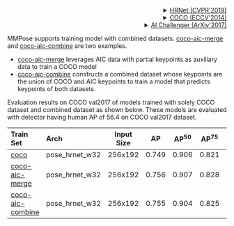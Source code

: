 <!-- [ALGORITHM] -->

<details>
<summary align="right"><a href="http://openaccess.thecvf.com/content_CVPR_2019/html/Sun_Deep_High-Resolution_Representation_Learning_for_Human_Pose_Estimation_CVPR_2019_paper.html">HRNet (CVPR'2019)</a></summary>

```bibtex
@inproceedings{sun2019deep,
  title={Deep high-resolution representation learning for human pose estimation},
  author={Sun, Ke and Xiao, Bin and Liu, Dong and Wang, Jingdong},
  booktitle={Proceedings of the IEEE conference on computer vision and pattern recognition},
  pages={5693--5703},
  year={2019}
}
```

</details>

<!-- [DATASET] -->

<details>
<summary align="right"><a href="https://link.springer.com/chapter/10.1007/978-3-319-10602-1_48">COCO (ECCV'2014)</a></summary>

```bibtex
@inproceedings{lin2014microsoft,
  title={Microsoft coco: Common objects in context},
  author={Lin, Tsung-Yi and Maire, Michael and Belongie, Serge and Hays, James and Perona, Pietro and Ramanan, Deva and Doll{\'a}r, Piotr and Zitnick, C Lawrence},
  booktitle={European conference on computer vision},
  pages={740--755},
  year={2014},
  organization={Springer}
}
```

</details>

<details>
<summary align="right"><a href="https://arxiv.org/abs/1711.06475">AI Challenger (ArXiv'2017)</a></summary>

```bibtex
@article{wu2017ai,
  title={Ai challenger: A large-scale dataset for going deeper in image understanding},
  author={Wu, Jiahong and Zheng, He and Zhao, Bo and Li, Yixin and Yan, Baoming and Liang, Rui and Wang, Wenjia and Zhou, Shipei and Lin, Guosen and Fu, Yanwei and others},
  journal={arXiv preprint arXiv:1711.06475},
  year={2017}
}
```

</details>

MMPose supports training model with combined datasets. [coco-aic-merge](/configs/body_2d_keypoint/topdown_heatmap/coco/td-hm_hrnet-w32_8xb64-210e_coco-aic-256x192-merge.py) and [coco-aic-combine](/configs/body_2d_keypoint/topdown_heatmap/coco/td-hm_hrnet-w32_8xb64-210e_coco-aic-256x192-combine.py) are two examples.

- [coco-aic-merge](/configs/body_2d_keypoint/topdown_heatmap/coco/td-hm_hrnet-w32_8xb64-210e_coco-aic-256x192-merge.py) leverages AIC data with partial keypoints as auxiliary data to train a COCO model
- [coco-aic-combine](/configs/body_2d_keypoint/topdown_heatmap/coco/td-hm_hrnet-w32_8xb64-210e_coco-aic-256x192-combine.py) constructs a combined dataset whose keypoints are the union of COCO and AIC keypoints to train a model that predicts keypoints of both datasets.

Evaluation results on COCO val2017 of models trained with solely COCO dataset and combined dataset as shown below. These models are evaluated with detector having human AP of 56.4 on COCO val2017 dataset.

| Train Set                                    | Arch           | Input Size |  AP   | AP<sup>50</sup> | AP<sup>75</sup> |  AR   | AR<sup>50</sup> |                  ckpt                   |                  log                   |
| :------------------------------------------- | :------------- | :--------: | :---: | :-------------: | :-------------: | :---: | :-------------: | :-------------------------------------: | :------------------------------------: |
| [coco](/configs/body_2d_keypoint/topdown_heatmap/coco/td-hm_hrnet-w32_8xb64-210e_coco-256x192.py) | pose_hrnet_w32 |  256x192   | 0.749 |      0.906      |      0.821      | 0.804 |      0.945      | [ckpt](https://download.openmmlab.com/mmpose/v1/body_2d_keypoint/topdown_heatmap/coco/td-hm_hrnet-w32_8xb64-210e_coco-256x192-81c58e40_20220909.pth) | [log](https://download.openmmlab.com/mmpose/v1/body_2d_keypoint/topdown_heatmap/coco/td-hm_hrnet-w32_8xb64-210e_coco-256x192_20220909.log) |
| [coco-aic-merge](/configs/body_2d_keypoint/topdown_heatmap/coco/td-hm_hrnet-w32_8xb64-210e_coco-aic-256x192-merge.py) | pose_hrnet_w32 |  256x192   | 0.756 |      0.907      |      0.828      | 0.809 |      0.944      | [ckpt](https://download.openmmlab.com/mmpose/v1/body_2d_keypoint/topdown_heatmap/coco/td-hm_hrnet-w32_8xb64-210e_coco-aic-256x192-merge-a9ea6d77_20230818.pth) | [log](https://download.openmmlab.com/mmpose/v1/body_2d_keypoint/topdown_heatmap/coco/td-hm_hrnet-w32_8xb64-210e_coco-aic-256x192-merge_20230818.json) |
| [coco-aic-combine](/configs/body_2d_keypoint/topdown_heatmap/coco/td-hm_hrnet-w32_8xb64-210e_coco-aic-256x192-combine.py) | pose_hrnet_w32 |  256x192   | 0.755 |      0.904      |      0.825      | 0.807 |      0.942      | [ckpt](https://download.openmmlab.com/mmpose/v1/body_2d_keypoint/topdown_heatmap/coco/td-hm_hrnet-w32_8xb64-210e_coco-aic-256x192-combine-458125cc_20230818.pth) | [log](https://download.openmmlab.com/mmpose/v1/body_2d_keypoint/topdown_heatmap/coco/td-hm_hrnet-w32_8xb64-210e_coco-aic-256x192-combine_20230818.json) |
